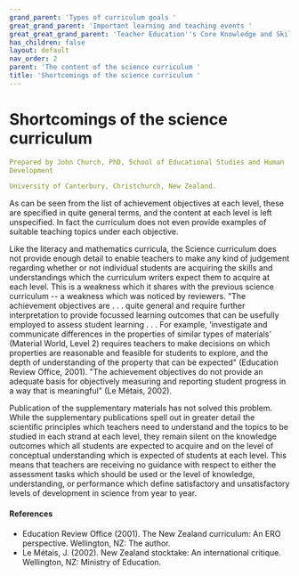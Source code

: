 ```yaml
---
grand_parent: 'Types of curriculum goals '
great_grand_parent: 'Important learning and teaching events '
great_great_grand_parent: 'Teacher Education''s Core Knowledge and Skills.'
has_children: false
layout: default
nav_order: 2
parent: 'The content of the science curriculum '
title: 'Shortcomings of the science curriculum '
---
```

# Shortcomings of the science curriculum


```yaml
Prepared by John Church, PhD, School of Educational Studies and Human
Development

University of Canterbury, Christchurch, New Zealand.
```


As can be seen from the list of achievement objectives at each level,
these are specified in quite general terms, and the content at each
level is left unspecified. In fact the curriculum does not even provide
examples of suitable teaching topics under each objective.

Like the literacy and mathematics curricula, the Science curriculum does
not provide enough detail to enable teachers to make any kind of
judgement regarding whether or not individual students are acquiring the
skills and understandings which the curriculum writers expect them to
acquire at each level. This is a weakness which it shares with the
previous science curriculum -- a weakness which was noticed by
reviewers. "The achievement objectives are . . . quite general and
require further interpretation to provide focussed learning outcomes
that can be usefully employed to assess student learning . . . For
example, 'investigate and communicate differences in the properties of
similar types of materials' (Material World, Level 2) requires teachers
to make decisions on which properties are reasonable and feasible for
students to explore, and the depth of understanding of the property that
can be expected" (Education Review Office, 2001). "The achievement
objectives do not provide an adequate basis for objectively measuring
and reporting student progress in a way that is meaningful" (Le Métais,
2002).

Publication of the supplementary materials has not solved this problem.
While the supplementary publications spell out in greater detail the
scientific principles which teachers need to understand and the topics
to be studied in each strand at each level, they remain silent on the
knowledge outcomes which all students are expected to acquire and on the
level of conceptual understanding which is expected of students at each
level. This means that teachers are receiving no guidance with respect
to either the assessment tasks which should be used or the level of
knowledge, understanding, or performance which define satisfactory and
unsatisfactory levels of development in science from year to year.


#### References

-   Education Review Office (2001). The New Zealand curriculum: An ERO
    perspective. Wellington, NZ: The author.
-   Le Métais, J. (2002). New Zealand stocktake: An international
    critique. Wellington, NZ: Ministry of Education.
